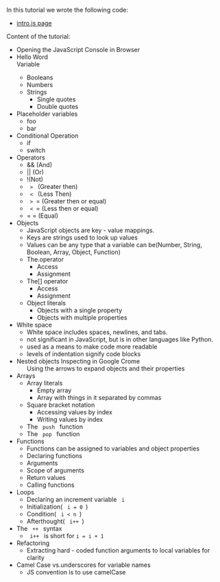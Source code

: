 In this tutorial we wrote the following code:

<ul>
<li> <a href="https://github.com/girishdubey/GD-Screen/blob/master/introToJS/intro.js">intro.js page</a> </li> </ul>

Content of the tutorial:

<ul>
<li> Opening the JavaScript Console in Browser </li> <li> Hello Word </li> </li>Variable <ul>
<li> Booleans </li> <li> Numbers </li> <li> Strings <ul>
<li> Single quotes </li> <li> Double quotes </li> </ul> </li> </ul> </li> <li> Placeholder variables <ul>
<li> foo </li> <li> bar </li> </ul> </li> <li> Conditional Operation <ul>
<li>if </li> 
<li>switch </li> </ul> </li> <li> Operators <ul>
<li> && (And) </li> <li> || (Or) </li> <li> !(Not) </li> <li> <code> &gt; </code>  (Greater then)</li >
<li> <code> &lt; </code>  (Less Then)</li >
<li> <code> &gt; </code>=  (Greater then or equal)</li >
<li> <code> &lt; </code>=  (Less then or equal)</li >
<li>= = (Equal) </li> </ul> </li> <li> Objects <ul>
    <li> JavaScript objects are key - value mappings. </li> <li> Keys are strings used to look up values </li> <li> Values can be any type that a variable can be(Number, String, Boolean, Array, Object, Function) </li> <li> The.operator <ul>
    <li> Access </li> <li> Assignment </li> </ul> </li> <li> The[] operator <ul>
    <li> Access </li> <li> Assignment </li> </ul> </li> <li> Object literals <ul>
    <li> Objects with a single property </li> <li> Objects with multiple properties </li> </ul> </li> </ul> </li> <li> White space <ul>
    <li> White space includes spaces, newlines, and tabs. </li> <li> not significant in JavaScript, but is in other languages like Python. </li> <li> used as a means to make code more readable </li> <li> levels of indentation signify code blocks </li> </ul> </li> <li> Nested objects Inspecting in Google Crome <ul>
    </li>Using the arrows to expand objects and their properties</li >
    </ul> </li> <li> Arrays

<ul>
<li> Array literals

<ul>
<li> Empty array </li> <li> Array with things in it separated by commas </li> </ul></li >
<li> Square bracket notation

<ul>
<li> Accessing values by index </li> <li> Writing values by index </li> </ul></li >
<li> The <code > push </code> function</li >
<li> The <code > pop </code> function</li >
</ul> </li> <li> Functions

<ul>
<li> Functions can be assigned to variables and object properties </li> <li> Declaring functions </li> <li> Arguments </li> <li> Scope of arguments </li> <li> Return values </li> <li> Calling functions </li> </ul></li >
    <li> Loops <ul>
    <li> Declaring an increment variable <code> i </code></li >
    <li> Initialization( <code> i = 0 </code>)</li >
        <li> Condition( <code> i &lt; n </code>)</li >
            <li> Afterthought( <code> i++ </code>)</li >
                </ul></li >
                <li> The <code> ++ </code> syntax
                <ul>
                <li> <code> i++ </code> is short for <code>i = i + 1</code > </li> </ul></li >
                <li> Refactoring
                <ul>
                <li> Extracting hard - coded
                function arguments to local variables
                for clarity </li> </ul></li >
                <li> Camel Case vs.underscores
                for variable names
                <ul>
                <li> JS convention is to use camelCase </li> </ul></li >
                </ul>
